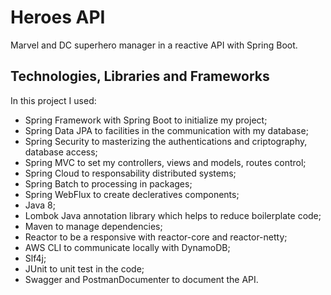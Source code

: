 # Heroes API

Marvel and DC superhero manager in a reactive API with Spring Boot.

## Technologies, Libraries and Frameworks

In this project I used:
- Spring Framework with Spring Boot to initialize my project; 
- Spring Data JPA to facilities in the communication with my database;
- Spring Security to masterizing the authentications and criptography, database access;
- Spring MVC to set my controllers, views and models, routes control;
- Spring Cloud to responsability distributed systems;
- Spring Batch to processing in packages;
- Spring WebFlux to create decleratives components;
- Java 8;
- Lombok Java annotation library which helps to reduce boilerplate code;
- Maven to manage dependencies;
- Reactor to be a responsive with reactor-core and reactor-netty;
- AWS CLI to communicate locally with DynamoDB;
- Slf4j;
- JUnit to unit test in the code;
- Swagger and PostmanDocumenter to document the API.